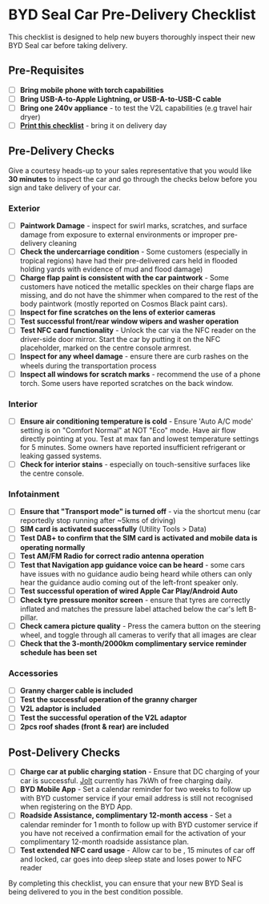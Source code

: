 # BYD Seal Car Pre-Delivery Checklist

This checklist is designed to help new buyers thoroughly inspect their new BYD Seal car before taking delivery.

## Pre-Requisites
- [ ] **Bring mobile phone with torch capabilities**
- [ ] **Bring USB-A-to-Apple Lightning, or USB-A-to-USB-C cable**
- [ ] **Bring one 240v appliance** - to test the V2L capabilities (e.g travel hair dryer)
- [ ] **[Print this checklist](https://raw.githubusercontent.com/meistro2k/byd-car-predelivery/main/seal.md)** - bring it on delivery day

## Pre-Delivery Checks

Give a courtesy heads-up to your sales representative that you would like **30 minutes** to inspect the car and go through the checks below before you sign and take delivery of your car.

### Exterior

- [ ] **Paintwork Damage** - inspect for swirl marks, scratches, and surface damage from exposure to external environments or improper pre-delivery cleaning
- [ ] **Check the undercarriage condition** -  Some customers (especially in tropical regions) have had their pre-delivered cars held in flooded holding yards with evidence of mud and flood damage)
- [ ] **Charge flap paint is consistent with the car paintwork** - Some customers have noticed the metallic speckles on their charge flaps are missing, and do not have the shimmer when compared to the rest of the body paintwork (mostly reported on Cosmos Black paint cars). 
- [ ] **Inspect for fine scratches on the lens of exterior cameras**
- [ ] **Test successful front/rear window wipers and washer operation**
- [ ] **Test NFC card functionality** - Unlock the car via the NFC reader on the driver-side door mirror. Start the car by putting it on the NFC placeholder, marked on the centre console armrest.
- [ ] **Inspect for any wheel damage** - ensure there are curb rashes on the wheels during the transportation process
- [ ] **Inspect all windows for scratch marks** - recommend the use of a phone torch. Some users have reported scratches on the back window.

### Interior

- [ ] **Ensure air conditioning temperature is cold** - Ensure 'Auto A/C mode' setting is on "Comfort Normal" at NOT "Eco" mode. Have air flow directly pointing at you. Test at max fan and lowest temperature settings for 5 minutes. Some owners have reported insufficient refrigerant or leaking gassed systems.
- [ ] **Check for interior stains** - especially on touch-sensitive surfaces like the centre console.

### Infotainment

- [ ] **Ensure that "Transport mode" is turned off** - via the shortcut menu (car reportedly stop running after ~5kms of driving)
- [ ] **SIM card is activated successfully** (Utility Tools > Data)
- [ ] **Test DAB+ to confirm that the SIM card is activated and mobile data is operating normally**
- [ ] **Test AM/FM Radio for correct radio antenna operation**
- [ ] **Test that Navigation app guidance voice can be heard** - some cars have issues with no guidance audio being heard while others can only hear the guidance audio coming out of the left-front speaker only.
- [ ] **Test successful operation of wired Apple Car Play/Android Auto**
- [ ] **Check tyre pressure monitor screen** - ensure that tyres are correctly inflated and matches the pressure label attached below the car's left B-pillar.
- [ ] **Check camera picture quality** - Press the camera button on the steering wheel, and toggle through all cameras to verify that all images are clear
- [ ] **Check that the 3-month/2000km complimentary service reminder schedule has been set**

### Accessories

- [ ] **Granny charger cable is included**
- [ ] **Test the successful operation of the granny charger**
- [ ] **V2L adaptor is included**
- [ ] **Test the successful operation of the V2L adaptor**
- [ ] **2pcs roof shades (front & rear) are included**

## Post-Delivery Checks

- [ ] **Charge car at public charging station** - Ensure that DC charging of your car is successful. [Jolt](https://jolt.com.au/) currently has 7kWh of free charging daily.
- [ ] **BYD Mobile App** - Set a calendar reminder for two weeks to follow up with BYD customer service if your email address is still not recognised when registering on the BYD App.
- [ ] **Roadside Assistance, complimentary 12-month access** - Set a calendar reminder for 1 month to follow up with BYD customer service if you have not received a confirmation email for the activation of your complimentary 12-month roadside assistance plan.
- [ ] **Test extended NFC card usage** - Allow car to be , 15 minutes of car off and locked, car goes into deep sleep state and loses power to NFC reader

By completing this checklist, you can ensure that your new BYD Seal is being delivered to you in the best condition possible.
